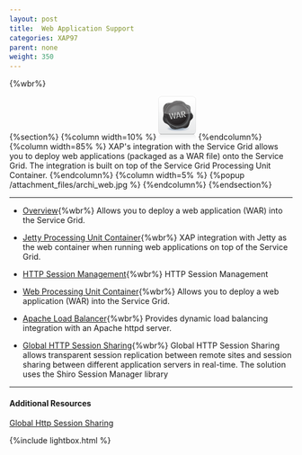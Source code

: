 ```yaml
---
layout: post
title:  Web Application Support
categories: XAP97
parent: none
weight: 350
---
```


{%wbr%}

{%section%}
{%column width=10% %}
![transaction.png](/attachment_files/subject/war.png)
{%endcolumn%}
{%column width=85% %}
XAP's integration with the Service Grid allows you to deploy web applications (packaged as a WAR file) onto the Service Grid. The integration is built on top of the Service Grid Processing Unit Container.
{%endcolumn%}
{%column width=5% %}
{%popup /attachment_files/archi_web.jpg %}
{%endcolumn%}
{%endsection%}

<hr/>

- [Overview](./web-application-support.html){%wbr%}
Allows you to deploy a web application (WAR) into the Service Grid.

- [Jetty Processing Unit Container](./web-jetty-processing-unit-container.html){%wbr%}
XAP integration with Jetty as the web container when running web applications on top of the Service Grid.

- [HTTP Session Management](./http-session-management.html){%wbr%}
HTTP Session Management

- [Web Processing Unit Container](./web-processing-unit-container.html){%wbr%}
Allows you to deploy a web application (WAR) into the Service Grid.

- [Apache Load Balancer](./apache-load-balancer-agent.html){%wbr%}
Provides dynamic load balancing integration with an Apache httpd server.

- [Global HTTP Session Sharing](./global-http-session-sharing.html){%wbr%}
Global HTTP Session Sharing allows transparent session replication between remote sites and session sharing between different application servers in real-time. The solution uses the Shiro Session Manager library
<hr/>

#### Additional Resources

[Global Http Session Sharing](http://www.slideboom.com/presentations/631622/Global-Http-Session-Sharing-V2)

{%include lightbox.html %}